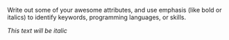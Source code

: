 Write out some of your awesome attributes, and use emphasis (like bold or italics) to identify keywords, programming languages, or skills. 


*This text will be italic*

